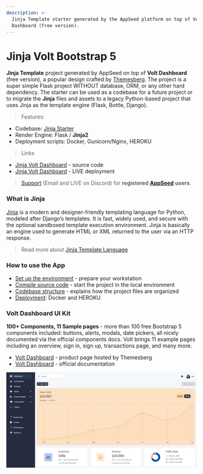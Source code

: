```yaml
---
description: >-
  Jinja Template starter generated by the AppSeed platform on top of Volt
  Dashboard (free version).
---
```


# Jinja Volt Bootstrap 5

**Jinja Template** project generated by AppSeed on top of **Volt Dashboard** (free version),  a popular design crafted by [Themesberg](../../content/partners/themesberg.md). The project is a super simple Flask project WITHOUT database, ORM, or any other hard dependency. The starter can be used as a codebase for a future project or to migrate the **Jinja** files and assets to a legacy Python-based project that uses Jinja as the template engine (Flask, Bottle, Django). &#x20;

> Features:&#x20;

* Codebase: [Jinja Starter](../../boilerplate-code/boilerplate-jinja.md)
* Render Engine: Flask / **Jinja2**
* Deployment scripts: Docker, Gunicorn/Nginx, HEROKU

> Links

* [Jinja Volt Dashboard](https://github.com/app-generator/jinja-volt-dashboard) - source code
* [Jinja Volt Dashboard](https://jinja-volt-dashboard.appseed-srv1.com) - LIVE deployment&#x20;

> [Support](https://appseed.us/support) (Email and LIVE on Discord) for **registered** [**AppSeed**](https://appseed.us) **users**.&#x20;



### What is Jinja

[Jinja](https://jinja.palletsprojects.com/en/2.11.x/) is a modern and designer-friendly templating language for Python, modeled after Django’s templates. It is fast, widely used, and secure with the optional sandboxed template execution environment. Jinja is basically an engine used to generate HTML or XML returned to the user via an HTTP response.&#x20;

> Read more about [Jinja Template Language](../../content/what-is/jinja.md)&#x20;



### How to use the App

* [Set up the environment](../../boilerplate-code/boilerplate-jinja.md#environment) - prepare your workstation
* [Compile source code](../../boilerplate-code/boilerplate-jinja.md#build-the-app) - start the project in the local environment
* [Codebase structure](../../boilerplate-code/boilerplate-jinja.md#codebase-structure) - explains how the project files are organized
* [Deployment](../../boilerplate-code/boilerplate-jinja.md#deployment): Docker and HEROKU&#x20;



### Volt Dashboard UI Kit

**100+ Components, 11 Sample pages** - more than 100 free Bootstrap 5 components included: buttons, alerts, modals, date pickers, all nicely documented via the official components docs. Volt brings 11 example pages including an overview, sign in, sign up, transactions page, and many more.

* [Volt Dashboard](https://themesberg.com/product/admin-dashboard/volt-bootstrap-5-dashboard) - product page hosted by Themesberg
* [Volt Dashboard](https://themesberg.com/docs/volt-bootstrap-5-dashboard/getting-started/quick-start/) - official documentation&#x20;

![Volt Dashboard - Free Bootstrap Template.](../../.gitbook/assets/volt-dashboard.png)
